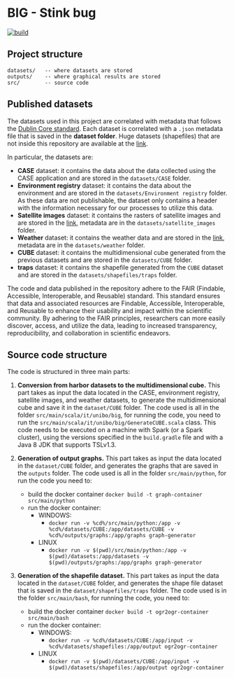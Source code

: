 # BIG - Stink bug

[![build](https://github.com/big-unibo/experimental-project/actions/workflows/build.yml/badge.svg)](https://github.com/big-unibo/experimental-project/actions/workflows/build.yml)

## Project structure

    datasets/   -- where datasets are stored
    outputs/    -- where graphical results are stored
    src/        -- source code

## Published datasets

The datasets used in this project are correlated with metadata that follows
the [Dublin Core standard](https://www.dublincore.org/).
Each dataset is correlated with a `.json` metadata file that is saved in the **dataset folder**.
Huge datasets (shapefiles) that are not inside this repository
are available at the [link](https://big.csr.unibo.it/downloads/stink-bug/datasets/shapefiles/).

In particular, the datasets are:

- **CASE** dataset: it contains the data about the data collected using the CASE application and are stored in
  the `datasets/CASE` folder.
- **Environment registry** dataset: it contains the data about the environment and are stored in
  the `datasets/Environment registry` folder. 
  As these data are not publishable, the dataset only contains a header with the information necessary for our processes to utilize this data.
- **Satellite images** dataset: it contains the rasters of satellite images
  and are stored in the [link](https://big.csr.unibo.it/downloads/stink-bug/datasets/rasters/satellite_images/),
  metadata are in the `datasets/satellite_images` folder.
- **Weather** dataset: it contains the weather data and are stored in
  the [link](https://big.csr.unibo.it/downloads/stink-bug/datasets/shapefiles/weather/),
  metadata are in the `datasets/weather` folder.
- **CUBE** dataset: it contains the multidimensional cube generated from the previous datasets and are stored in
  the `datasets/CUBE` folder.
- **traps** dataset: it contains the shapefile generated from the `CUBE` dataset and are stored in
  the `datasets/shapefiles/traps` folder.


The code and data published in the repository adhere to the FAIR (Findable, Accessible, Interoperable, and Reusable) standard. 
This standard ensures that data and associated resources are 
Findable, Accessible, Interoperable, and Reusable 
to enhance their usability and impact within the scientific community. 
By adhering to the FAIR principles, 
researchers can more easily discover, access, and utilize the data, 
leading to increased transparency, 
reproducibility, and collaboration in scientific endeavors.

## Source code structure

The code is structured in three main parts:

1. **Conversion from harbor datasets to the multidimensional cube.**
   This part takes as input the data located in the CASE, environment registry, satellite images,
   and weather datasets,
   to generate the multidimensional cube and save it in the `dataset/CUBE` folder.
   The code used is all in the folder `src/main/scala/it/unibo/big`,
   for running the code, you need to run the `src/main/scala/it/unibo/big/GenerateCUBE.scala` class.
   This code needs to be executed on a machine with Spark (or a Spark cluster),
   using the versions specified in the `build.gradle` file and with a Java 8 JDK that supports TSLv1.3. 
2. **Generation of output graphs.**
   This part takes as input the data located in the `dataset/CUBE` folder,
   and generates the graphs that are saved in the `outputs` folder.
   The code used is all in the folder `src/main/python`, for run the code you need to:
    - build the docker container `docker build -t graph-container src/main/python`
    - run the docker container:
        - WINDOWS:
            - `docker run -v %cd%/src/main/python:/app -v %cd%/datasets/CUBE:/app/datasets/CUBE -v %cd%/outputs/graphs:/app/graphs graph-generator`
        - LINUX
            - `docker run -v $(pwd)/src/main/python:/app -v $(pwd)/datasets:/app/datasets -v $(pwd)/outputs/graphs:/app/graphs graph-generator`
3. **Generation of the shapefile dataset.**
   This part takes as input the data located in the `dataset/CUBE` folder, and generates the shape file dataset that is
   saved in the `dataset/shapefiles/traps` folder.
   The code used is in the folder `src/main/bash`, for running the code, you need to:

    - build the docker container `docker build -t ogr2ogr-container src/main/bash`
    - run the docker container:
        - WINDOWS:
            - `docker run -v %cd%/datasets/CUBE:/app/input -v %cd%/datasets/shapefiles:/app/output ogr2ogr-container`
        - LINUX
            - `docker run -v $(pwd)/datasets/CUBE:/app/input -v $(pwd)/datasets/shapefiles:/app/output ogr2ogr-container`

